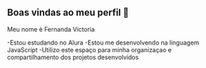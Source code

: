 ## Boas vindas ao meu perfil 👋

Meu nome è Fernanda Victoria 

-Estou estudando no Alura 
-Estou me desenvolvendo na linguagem JavaScript
-Utilizo este espaço para minha organizaçao e compartilhamento dos projetos desenvolvidos 

###

